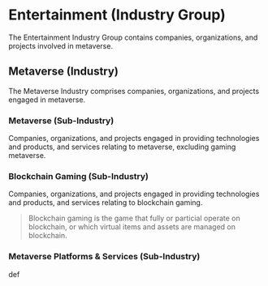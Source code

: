 # Entertainment (Industry Group)

The Entertainment Industry Group contains companies, organizations, and projects involved in metaverse.



## Metaverse (Industry)

The Metaverse Industry comprises companies, organizations, and projects engaged in metaverse.

### Metaverse (Sub-Industry)

Companies, organizations, and projects engaged in providing technologies and products, and services relating to metaverse, excluding gaming metaverse.

### Blockchain Gaming (Sub-Industry)

Companies, organizations, and projects engaged in providing technologies and products, and services relating to blockchain gaming.

> Blockchain gaming is the game that fully or particial operate on blockchain, or which virtual items and assets are managed on blockchain.

### Metaverse Platforms & Services (Sub-Industry)

def
